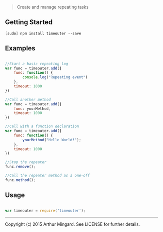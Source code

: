 <!-- # timeouter [![Build Status](https://secure.travis-ci.org/tkellen/node-matchdep.png?branch=master)](http://travis-ci.org/tkellen/node-matchdep) -->

> Create and manage repeating tasks

## Getting Started

```shell
[sudo] npm install timeouter --save
```

## Examples

```js

//Start a basic repeating log
var func = timeouter.add({
	func: function() {
		console.log("Repeating event")
	},
	timeout: 1000
})

//Call another method
var func = timeouter.add({
	func: yourMethod,
	timeout: 1000
})

//Call with a function declaration
var func = timeouter.add({
	func: function() {
		yourMethod("Hello World!");
	},
	timeout: 1000
})

//Stop the repeater
func.remove();

//Call the repeater method as a one-off
func.method();

```

## Usage

```js

var timeouter = require('timeouter');

```

---
Copyright (c) 2015 Arthur Mingard. See LICENSE for further details.
